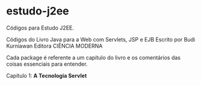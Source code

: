 # estudo-j2ee
Códigos para Estudo J2EE.

Códigos do Livro Java para a Web com Servlets, JSP e EJB
Escrito por Budi Kurniawan
Editora CIÊNCIA MODERNA

Cada package é referente a um capítulo do livro e os comentários das coisas essenciais para entender.

Capítulo 1: <b> A Tecnologia Servlet </b>
